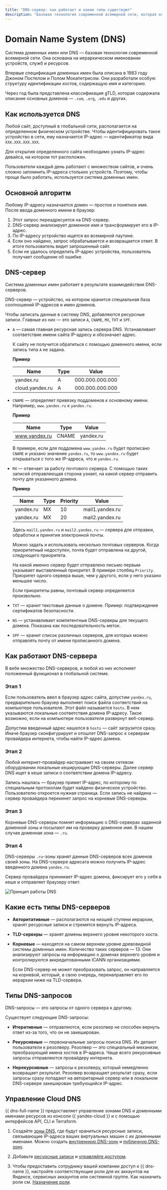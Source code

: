 ```yaml
---
title: "DNS-сервер: как работает и какие типы существуют"
description: "Базовая технология современной всемирной сети, которая основана на иерархическом именовании устройств, служб и ресурсов в сети "
---
```


# Domain Name System (DNS)

Система доменных имен или DNS — базовая технология современной всемирной сети. Она основана на иерархическом именовании устройств, служб и ресурсов.

Впервые спецификация доменных имен была описана в 1983 году Джоном Постелом и Полом Мокапетрисом. Они разработали особую структуру идентификации хостов, содержащую имя и категорию.

Через год была представлена классификация gTLD, которая содержала описание основных доменов — `.com`, `.org`, `.edu` и других.

## Как используется DNS

Любой сайт, доступный в глобальной сети, располагается на определенном физическом устройстве. Чтобы идентифицировать такое устройство в сети, ему назначается IP-адрес — идентификатор вида `XXX.XXX.XXX.XXX`.

Для открытия определенного сайта необходимо узнать IP-адрес девайса, на котором тот расположен.

Пользователи каждый день работают с множеством сайтов, и очень сложно запомнить IP-адреса стольких устройств. Поэтому, чтобы проще было работать, используется система доменных имен.

## Основной алгоритм

Любому IP-адресу назначается домен — простое и понятное имя. После ввода доменного имени в браузер:

1. Этот запрос переадресуется на DNS-сервер.
1. DNS-сервер анализирует доменное имя и трансформирует его в IP-адрес.
1. По IP-адресу устройство ищется во всемирной паутине.
1. Если оно найдено, запрос обрабатывается и возвращается ответ. В итоге пользователь видит запрошенный сайт.
1. Если не удалось определить IP-адрес устройства, пользователь получает сообщение об ошибке.

## DNS-сервер

Система доменных имен работает в результате взаимодействия DNS-серверов.

DNS-сервер — устройство, на котором хранится специальная база соотношений IP-адресов и имен доменов.

Чтобы записать данные в систему DNS, добавляются ресурсные записи. Главные из них — это записи `A`, `CNAME`, `MX`, `TXT` и `SPF`.

* `A` — самая главная ресурсная запись сервера DNS. Устанавливает соответствие имени сайта IP-адресу и обозначает адрес.

  К сайту не получится обратиться с помощью доменного имени, если запись типа `A` не задана.

  **Пример**

  | Name | Type | Value |
  | ------ | ------ | ------ |
  | yandex.ru | A | 000.000.000.000 |
  | cloud.yandex.ru | A | 000.000.000.000 |

* `CNAME` — определяет привязку поддоменов к основному имени. Например, `www.yandex.ru` к `yandex.ru`.

  **Пример**

  | Name | Type | Value |
  | ------ | ------ | ------ |
  |www.yandex.ru | CNAME | yandex.ru |

  В примере, если для поддомена `www.yandex.ru` будет прописано `CNAME` и указано значение `yandex.ru`, то `www.yandex.ru` будет открываться с того же IP-адреса, что и `yandex.ru`.

* `MX` — отвечает за работу почтового сервера. С помощью таких записей отправляющая сторона узнает, на какой сервер отправить почту для указанного домена.

  **Пример**

  | Name | Type | Priority | Value |
  | ------ | ------ | ------ | ------ |
  | yandex.ru | MX | 10 | mail1.yandex.ru |
  | yandex.ru | MX | 20 | mail2.yandex.ru |

  Здесь `mail1.yandex.ru` и `mail2.yandex.ru` — сервера для отправки, обработки и принятия электронной почты.

  Можно задать и использовать несколько почтовых серверов. Когда приоритетный недоступен, почта будет отправлена на другой, следующего приоритета.

  На какой именно сервер будет отправлено письмо первым указывает выставленный приоритет. В примере столбец `Priority`. Приоритет одного сервера выше, чем у другого, если у него указано меньшее число.

  Если приоритеты равны, почтовый сервер определяется произвольно.

* `TXT` — хранит текстовые данные о домене. Пример: подтверждение сертификатов безопасности.

* `NS` — устанавливает компетентные DNS-серверы для текущего домена. Показана как последовательность меток.

* `SPF` — хранит список различных серверов, для которых можно отправлять почту от имени прописанного домена.



## Как работают DNS-сервера

В вебе множество DNS-серверов, и любой из них исполняет положенный функционал в глобальной системе.

### Этап 1

Если пользователь ввел в браузер адрес сайта, допустим `yandex.ru`, предварительно браузер выполняет поиск файла соответствий на компьютере пользователя. Этот файл называется `hosts`. В нем указываются локальные соответствия домена IP-адресу. Такое возможно, если на компьютере пользователя развернут веб-сервер.

Допустим введенный адрес нашелся в `hosts` — сайт загрузится сразу. Иначе браузер сконфигурирует и отошлет DNS-запрос к серверам провайдера интернета, чтобы найти IP-адрес домена.

### Этап 2

Любой интернет-провайдер настраивает на своем сетевом оборудовании локальные кеширующие DNS-серверы. Далее сервер DNS ищет в кеше записи о соответствии домена IP-адресу.

Запись нашлась — браузер примет IP-адрес, по которому по специальным протоколам будет найдено физическое устройство. Пользователю откроется нужная страница. Если запись не найдена — сервер провайдера перекинет запрос на корневые DNS-серверы.

### Этап 3

Корневые DNS-серверы помнят информацию о DNS-серверах заданной доменной зоны и посылают им на проверку доменное имя. В нашем случае доменная зона — `.ru`.

### Этап 4

DNS-серверы `.ru`-зоны хранят данные DNS-серверов всех доменов своей зоны. На DNS-сервере адресата можно получить IP-адрес введенного домена `yandex.ru`.

Сервер провайдера принимает IP-адрес домена, фиксирует его у себя в кеше и отправляет браузеру ответ.

![Принцип работы DNS](../_assets/glossary/scheme-dns.svg)

## Какие есть типы DNS-серверов

* **Авторитативные** — располагаются на низшей ступени иерархии, хранят ресурсные записи и стремятся вернуть IP-адреса.

* **TLD-серверы** — хранят домены верхнего уровня некоторого хоста.

* **Корневые** — находятся на самом верхнем уровне древовидной системы доменных имен. Количество таких серверов — 13. Они анализируют запросы на информацию о доменах верхнего уровня и контролируются аккредитованными ICANN организациями.

  Если DNS-сервер не может преобразовать запрос, он направляется на корневой, который, в свою очередь, перенаправляет его по иерархии ниже на TLD-сервера.


## Типы DNS-запросов

DNS-запросы — это запросы от одного сервера к другому.

Существует следующие DNS-запросы:

* **Итеративные** — отправляются, если резолвер не способен вернуть ответ из-за того, что он не закеширован.

* **Рекурсивные** — первоначальные запросы поиска DNS. Их делают пользователи к резолверу. Резолвер — это специальный механизм, преобразующий имена хостов в IP-адреса. Чаще всего рекурсивные запросы отправляются провайдеру интернета.

* **Нерекурсивные** — запросы к резолверу, который немедленно возвращает результат. Резолвер возвращает результат сразу, если запросы сразу попадают на авторитарный сервер или в локальном DNS-сервере закеширован требующийся IP-адрес.


## Управление Cloud DNS

{{ dns-full-name }} предоставляет управление зонами DNS и доменными именами ресурсов из консоли {{ yandex-cloud }} и с помощью интерфейсов API, CLI и Terraform.

1. Создайте [зоны DNS](../dns/operations/zone-create-private.md), где будут храниться ресурсные записи, связывающие IP-адреса ваших виртуальных машин с их доменными именами. Можно создать [внутреннюю DNS-зону](../dns/operations/zone-create-private.md) и [публичную DNS-зону](../dns/operations/zone-create-public.md).

1. Добавьте [ресурсные записи](../dns/operations/resource-record-create.md) и [управляйте доступом](../dns/security/index.md).

1. Чтобы предоставить сотруднику вашей компании доступ к {{ dns-name }}, настройте соответствующие роли для их аккаунтов на Яндексе, сервисных аккаунтов или системной группе. Как назначить роли см. [Назначение роли](../iam/operations/roles/grant.md).
